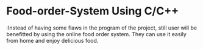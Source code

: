 # Food-order-System Using C/C++
:Instead of having some flaws in the program of the project, still user will be
benefitted by using the online food order system. They can use it easily from home and enjoy
delicious food.
